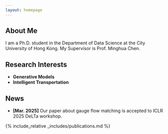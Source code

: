 ```yaml
---
layout: homepage
---
```


## About Me

I am a Ph.D. student in the Department of Data Science at the City University of Hong Kong. 
My Supervisor is Prof. Minghua Chen. 

## Research Interests

- **Generative Models**
- **Intelligent Transportation**

## News

- **[Mar. 2025]** Our paper about gauge flow matching is accepted to ICLR 2025 DeLTa workshop.


{% include_relative _includes/publications.md %}

<!-- {% include_relative _includes/services.md %} -->
